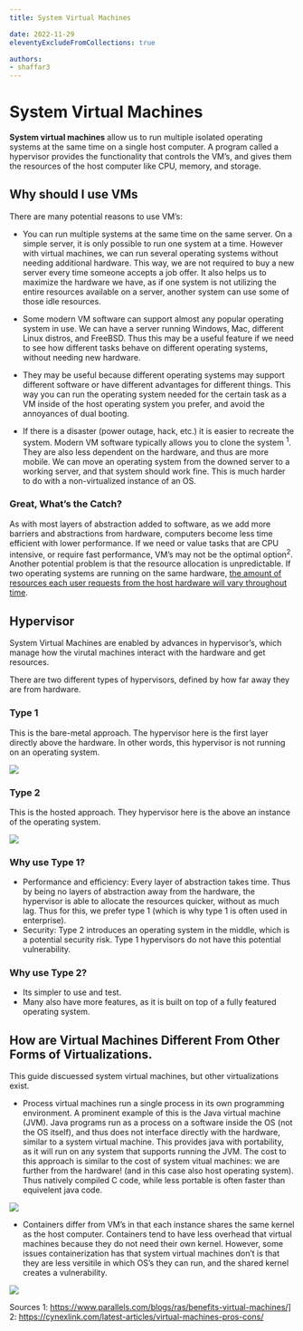 ```yaml
---
title: System Virtual Machines

date: 2022-11-29
eleventyExcludeFromCollections: true

authors:
- shaffar3
---
```


# System Virtual Machines

**System virtual machines** allow us to run multiple isolated operating systems at the same time on a single host computer. A program called a hypervisor provides the functionality that controls the VM’s, and gives them the resources of the host computer like CPU, memory, and storage. 


## Why should I use VMs

There are many potential reasons to use VM’s:

- You can run multiple systems at the same time on the same server. On a simple server, it is only possible to run one system at a time. However with virtual machines, we can run several operating systems without needing additional hardware. This way, we are not required to buy a new server every time someone accepts a job offer. It also helps us to maximize the hardware we have, as if one system is not utilizing the entire resources available on a server, another system can use some of those idle resources.

- Some modern VM software can support almost any popular operating system in use. We can have a server running Windows, Mac, different Linux distros, and FreeBSD. Thus this may be a useful feature if we need to see how different tasks behave on different operating systems, without needing new hardware.

- They may be useful because different operating systems may support different software or have different advantages for different things. This way you can run the operating system needed for the certain task as a VM inside of the host operating system you prefer, and avoid the annoyances of dual booting.

-  If there is a disaster (power outage, hack, etc.) it is easier to recreate the system. Modern VM software typically allows you to clone the system <sup>1</sup>. They are also less dependent on the hardware, and thus are more mobile. We can move an operating system from the downed server to a working server, and that system should work fine. This is much harder to do with a non-virtualized instance of an OS.


### Great, What’s the Catch?
As with most layers of abstraction added to software, as we add more barriers and abstractions from hardware, computers become less time efficient with lower performance. If we need or value tasks that are CPU intensive, or require fast performance, VM’s may not be the optimal option<sup>2</sup>. 
Another potential problem is that the resource allocation is unpredictable. If two operating systems are running on the same hardware, [the amount of resources each user requests from the host hardware will vary throughout time](https://en.wikipedia.org/wiki/Temporal_isolation_among_virtual_machines).

## Hypervisor

System Virtual Machines are enabled by advances in hypervisor’s, which manage how the virutal machines interact with the hardware and get resources. 

There are two different types of hypervisors, defined by how far away they are from hardware. 

### Type 1
This is the bare-metal approach. The hypervisor here is the first layer directly above the hardware. In other words, this hypervisor is not running on an operating system.

<img src="../static/virtual-machines/type1.png"></img>


### Type 2
This is the hosted approach. They hypervisor here is the above an instance of the operating system. 

<img src="../static/virtual-machines/type2.png"></img>


### Why use Type 1?
- Performance and efficiency: Every layer of abstraction takes time. Thus by being no layers of abstraction away from the hardware, the hypervisor is able to allocate the resources quicker, without as much lag. Thus for this, we prefer type 1 (which is why type 1 is often used in enterprise). 
- Security: Type 2 introduces an operating system in the middle, which is a potential security risk. Type 1 hypervisors do not have this potential vulnerability.

### Why use Type 2?
- Its simpler to use and test.
- Many also have more features, as it is built on top of a fully featured operating system.

## How are Virtual Machines Different From Other Forms of Virtualizations. 

This guide discuessed system virtual machines, but other virtualizations exist. 

- Process virtual machines run a single process in its own programming environment. A prominent example of this is the Java virtual machine (JVM). Java programs run as a process on a software inside the OS (not the OS itself), and thus does not interface directly with the hardware, similar to a system virtual machine. This provides java with portability, as it will run on any system that supports running the JVM. The cost to this approach is similar to the cost of system vitual machines: we are further from the hardware! (and in this case also host operating system). Thus natively compiled C code, while less portable is often faster than equivelent java code. 

<img src="../static/virtual-machines/jvm.png"></img>

- Containers differ from VM’s in that each instance shares the same kernel as the host computer. Containers tend to have less overhead that virtual machines because they do not need their own kernel. However, some issues containerization has that system virtual machines don’t is that they are less versitile in which OS’s they can run, and the shared kernel creates a vulnerability. 

<img src="../static/virtual-machines/docker.png"></img>

Sources
1: https://www.parallels.com/blogs/ras/benefits-virtual-machines/]
2: https://cynexlink.com/latest-articles/virtual-machines-pros-cons/